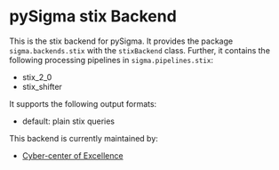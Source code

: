 # pySigma stix Backend

This is the stix backend for pySigma. It provides the package `sigma.backends.stix` with the `stixBackend` class.
Further, it contains the following processing pipelines in `sigma.pipelines.stix`:

* stix_2_0
* stix_shifter

It supports the following output formats:

* default: plain stix queries

This backend is currently maintained by:
* [Cyber-center of Excellence](https://github.com/barvhaim/)